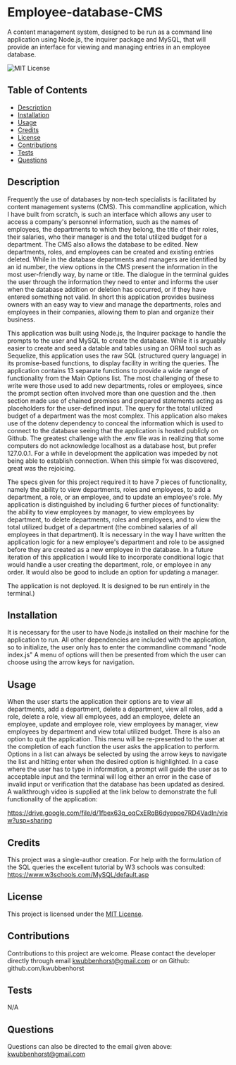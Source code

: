 # Employee-database-CMS
A content management system, designed to be run as a command line application using Node.js, the inquirer package and MySQL, that will provide an interface for viewing and managing entries in an employee database.

![MIT License](https://img.shields.io/badge/MIT-License-blue)


## Table of Contents
- [Description](#description)
- [Installation](#installation)
- [Usage](#usage)
- [Credits](#credits)
- [License](#license)
- [Contributions](#contributions)
- [Tests](#tests)
- [Questions](#questions)

## Description
Frequently the use of databases by non-tech specialists is facilitated by content management systems (CMS). This commandline application, which I have built from scratch, is such an interface which allows any user to access a company's personnel information, such as the names of employees, the departments to which they belong, the title of their roles, their salaries, who their manager is and the total utilized budget for a department. The CMS also allows the database to be edited. New departments, roles, and employees can be created and existing entries deleted. While in the database departments and managers are identified by an id number, the view options in the CMS present the information in the most user-friendly way, by name or title. The dialogue in the terminal guides the user through the information they need to enter and informs the user when the database addition or deletion has occurred, or if they have entered something not valid. In short this application provides business owners with an easy way to view and manage the departments, roles and employees in their companies, allowing them to plan and organize their business. 

This application was built using Node.js, the Inquirer package to handle the prompts to the user and MySQL to create the database.  While it is arguably easier to create and seed a datable and tables using an ORM tool such as Sequelize, this application uses the raw SQL (structured query language) in its promise-based functions, to display facility in writing the queries. The application contains 13 separate functions to provide a wide range of functionality from the Main Options list. The most challenging of these to write were those used to add new departments, roles or employees, since the prompt section often involved more than one question and the .then section made use of chained promises and prepared statements acting as placeholders for the user-defined input. The query for the total utilized budget of a department was the most complex. This application also makes use of the dotenv dependency to conceal the information which is used to connect to the database seeing that the application is hosted publicly on Github. The greatest challenge with the .env file was in realizing that some computers do not acknowledge localhost as a database host, but prefer 127.0.0.1. For a while in development the application was impeded by not being able to establish connection. When this simple fix was discovered, great was the rejoicing. 

The specs given for this project required it to have 7 pieces of functionality, namely the ability to view departments, roles and employees, to add a department, a role, or an employee, and to update an employee's role. My application is distinguished by including 6 further pieces of functionality: the ability to view employees by manager, to view employees by department, to delete departments, roles and employees, and to view the total utilized budget of a department (the combined salaries of all employees in that department). It is necessary in the way I have written the application logic for a new employee's department and role to be assigned before they are created as a new employee in the database. In a future iteration of this application I would like to incorporate conditional logic that would handle a user creating the department, role, or employee in any order. It would also be good to include an option for updating a manager.

The application is not deployed. It is designed to be run entirely in the terminal.)

## Installation
It is necessary for the user to have Node.js installed on their machine  for the application to run. All other dependencies are included with the application, so to initialize, the user only has to enter the commandline command "node index.js" A menu of options will then be presented from which the user can choose using the arrow keys for navigation.

## Usage
When the user starts the application their options are to view all departments, add a department, delete a department, view all roles, add a role, delete a role, view all employees, add an employee, delete an employee, update and employee role, view employees by manager, view employees by department and view total utilized budget. There is also an option to quit the application. This menu will be re-presented to the user at the completion of each function the user asks the application to perform. Options in a list can always be selected by using the arrow keys to navigate the list and hitting enter when the desired option is highlighted. In a case where the user has to type in information, a prompt will guide the user as to acceptable input and the terminal will log either an error in the case of invalid input or verification that the database has been updated as desired. A walkthrough video is supplied at the link below to demonstrate the full functionality of the application:

https://drive.google.com/file/d/1fbex63q_oqCxERqB6dyeppe7RD4VadIn/view?usp=sharing


## Credits
This project was a single-author creation.
For help with the formulation of the SQL queries the excellent tutorial by W3 schools was consulted: https://www.w3schools.com/MySQL/default.asp

## License
This project is licensed under the [MIT License](./LICENSE-MIT).

## Contributions
Contributions to this project are welcome. Please contact the developer directly through email kwubbenhorst@gmail.com or on Github: github.com/kwubbenhorst

## Tests
N/A

## Questions
Questions can also be directed to the email given above: kwubbenhorst@gmail.com
